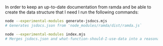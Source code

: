 In order to keep an up-to-date documentation from ramda and be able to create the data structure that I need I run the following commands:

```sh
node --experimental-modules generate-jsdocs.mjs
# Generates jsdocs.json from 'node_modules/ramda/dist/ramda.js`
```

```sh
node --experimental-modules index.mjs
# Merges jsdocs.json and what-function-should-I-use-data into a reasonable json.
```
